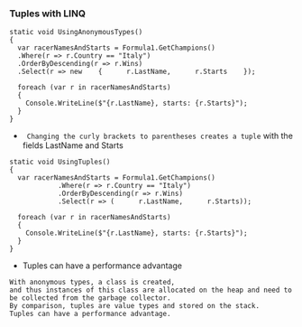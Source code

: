 ### Tuples with LINQ
```
static void UsingAnonymousTypes() 
{  
  var racerNamesAndStarts = Formula1.GetChampions()    
  .Where(r => r.Country == "Italy")    
  .OrderByDescending(r => r.Wins)    
  .Select(r => new    {      r.LastName,      r.Starts    });

  foreach (var r in racerNamesAndStarts)  
  {    
    Console.WriteLine($"{r.LastName}, starts: {r.Starts}");  
  } 
} 
```
- ``` Changing the curly brackets to parentheses creates a tuple``` with the fields LastName and Starts
```
static void UsingTuples() 
{  
  var racerNamesAndStarts = Formula1.GetChampions()    
            .Where(r => r.Country == "Italy")    
            .OrderByDescending(r => r.Wins)    
            .Select(r => (      r.LastName,      r.Starts));

  foreach (var r in racerNamesAndStarts)  
  {    
    Console.WriteLine($"{r.LastName}, starts: {r.Starts}");  
  } 
}
```
- Tuples can have a performance advantage
```
With anonymous types, a class is created, 
and thus instances of this class are allocated on the heap and need to be collected from the garbage collector. 
By comparison, tuples are value types and stored on the stack. 
Tuples can have a performance advantage.
```
